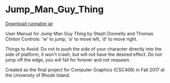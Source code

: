 # Jump_Man_Guy_Thing
[Download runnable jar](https://github.com/freestraws/Jump_Man_Guy_Thing/blob/master/jump.jar?raw=true)

    
User Manual for Jump Man Guy Thing by Steph Donnelly and Thomas Clinton
Controls:
'w' to jump, 'a' to move left, 'd' to move right.

Things to Avoid:
Do not to push the side of your character directly into the side of platform, it won't crash, but will not have the desired effect.
Do not jump off the edge, you will fall for forever and not respawn.

Created as the final project for Computer Graphics (CSC406) in Fall 2017 at the University of Rhode Island.
